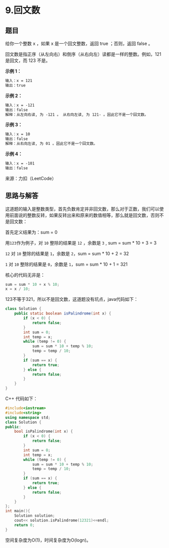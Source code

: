 # 9.回文数

## 题目

给你一个整数 x ，如果 x 是一个回文整数，返回 true ；否则，返回 false 。

回文数是指正序（从左向右）和倒序（从右向左）读都是一样的整数。例如，121 是回文，而 123 不是。

**示例 1：**

```txt
输入：x = 121
输出：true
```

**示例 2：**

```txt
输入：x = -121
输出：false
解释：从左向右读, 为 -121 。 从右向左读, 为 121- 。因此它不是一个回文数。
```

**示例 3：**

```txt
输入：x = 10
输出：false
解释：从右向左读, 为 01 。因此它不是一个回文数。
```

**示例 4：**

```txt
输入：x = -101
输出：false
```

来源：力扣（LeetCode）

## 思路与解答

这道题的输入是整数类型，首先负数肯定并非回文数，那么对于正数，我们可以使用前面说的整数反转，如果反转出来和原来的数值相等，那么就是回文数，否则不是回文数：

首先定义结果为：sum = 0

用`123`作为例子，对 `10` 整除的结果是 `12` ，余数是 `3` , sum = sum * 10 + 3 = 3

`12` 对 `10` 整除的结果是 `1`，余数是 `2`，sum = sum * 10 + 2 = 32

`1` 对 `10` 整除的结果是 `0`，余数是 `1`，sum = sum * 10 + 1 = 321



核心的代码无非是：

```java
sum = sum * 10 + x % 10;
x = x / 10;
```

123不等于321，所以不是回文数，这道题没有坑点，java代码如下：

```java
class Solution {
    public static boolean isPalindrome(int x) {
        if (x < 0) {
            return false;
        }
        int sum = 0;
        int temp = x;
        while (temp != 0) {
            sum = sum * 10 + temp % 10;
            temp = temp / 10;
        }
        if (sum == x) {
            return true;
        } else {
            return false;
        }
    }
}
```

C++ 代码如下：

```C++
#include<iostream>
#include<string>
using namespace std;
class Solution {
public:
    bool isPalindrome(int x) {
        if (x < 0) {
            return false;
        }
        int sum = 0;
        int temp = x;
        while (temp != 0) {
            sum = sum * 10 + temp % 10;
            temp = temp / 10;
        }
        if (sum == x) {
            return true;
        } else {
            return false;
        }
    }
};
int main(){
    Solution solution;
    cout<< solution.isPalindrome(12321)<<endl;
    return 0;
}

```

空间复杂度为O(1)，时间复杂度为O(logn)。